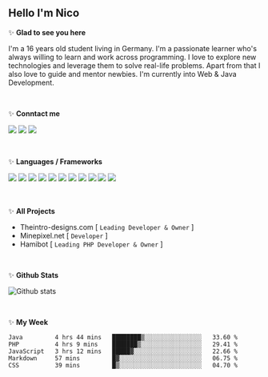 <h2>Hello I'm Nico</h2>

✨ **Glad to see you here**

I'm a 16 years old student living in Germany. I'm a passionate learner who's always willing to learn and work across programming. I love to explore new technologies and leverage them to solve real-life problems. Apart from that I also love to guide and mentor newbies. I'm currently into Web & Java Development.

<br>

✨ **Conntact me**

<a href="https://github.com/nicosammito"><img src="https://img.shields.io/badge/-Github-blue?style=for-the-badge&logo=github&logoColor=white"/></a> <a href="https://discord.com/users/456437986238791701"><img src="https://img.shields.io/badge/-discord-blue?style=for-the-badge&logo=discord&logoColor=white"/></a> <a href="https://www.instagram.com/nico_sammito/"><img src="https://img.shields.io/badge/-instagram-blue?style=for-the-badge&logo=instagram&logoColor=white"/></a>

<br />

✨ **Languages / Frameworks**

<img src="https://img.shields.io/badge/-HTML-blue?style=for-the-badge&logo=html5&logoColor=white"/> <img src="https://img.shields.io/badge/-CSS-blue?style=for-the-badge&logo=CSS3&logoColor=white"/> <img src="https://img.shields.io/badge/-PHP-blue?style=for-the-badge&logo=PHP&logoColor=white"/> <img src="https://img.shields.io/badge/-Javascript-blue?style=for-the-badge&logo=javascript&logoColor=white"/>
<img src="https://img.shields.io/badge/-jQuery-blue?style=for-the-badge&logo=Jquery&logoColor=white"/> <img src="https://img.shields.io/badge/-Bootstrap-blue?style=for-the-badge&logo=Bootstrap&logoColor=white"/> <img src="https://img.shields.io/badge/-symphony-blue?style=for-the-badge&logo=symphony&logoColor=white"/> <img src="https://img.shields.io/badge/-Java-blue?style=for-the-badge&logo=java&logoColor=white"/>
<img src="https://img.shields.io/badge/-mysql-blue?style=for-the-badge&logo=mysql&logoColor=white"/> <img src="https://img.shields.io/badge/-Flutter-blue?style=for-the-badge&logo=flutter&logoColor=white"/> <img src="https://img.shields.io/badge/-DART-blue?style=for-the-badge&logo=dart&logoColor=white"/>

<br><br>
✨ **All Projects**

- Theintro-designs.com [ `Leading Developer & Owner` ]
- Minepixel.net [ ``Developer`` ]
- Hamibot [ ``Leading PHP Developer & Owner`` ]

<br>

✨ **Github Stats**

![Github stats](https://github-readme-stats.vercel.app/api?username=nicosammito&show_icons=true&hide_border=true&count_private=true)

<br>

✨ **My Week**

<!--START_SECTION:waka-->
```text
Java         4 hrs 44 mins   ████████▒░░░░░░░░░░░░░░░░   33.60 % 
PHP          4 hrs 9 mins    ███████▒░░░░░░░░░░░░░░░░░   29.41 % 
JavaScript   3 hrs 12 mins   █████▓░░░░░░░░░░░░░░░░░░░   22.66 % 
Markdown     57 mins         █▓░░░░░░░░░░░░░░░░░░░░░░░   06.75 % 
CSS          39 mins         █▒░░░░░░░░░░░░░░░░░░░░░░░   04.70 % 
```
<!--END_SECTION:waka-->
